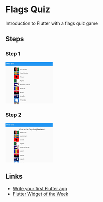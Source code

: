 # Flags Quiz

Introduction to Flutter with a flags quiz game

## Steps

### Step 1
<img src="steps/step1.jpg" alt="Step 1" title="Step 1" width="30%">

### Step 2
<img src="steps/step2.jpg" alt="Step 2" title="Step 2" width="30%">

## Links

- [Write your first Flutter app](https://docs.flutter.dev/get-started/codelab)
- [Flutter Widget of the Week](https://www.youtube.com/watch?v=JSqUZFkRLr8&list=PLjxrf2q8roU23XGwz3Km7sQZFTdB996iG&ab_channel=Flutter)
